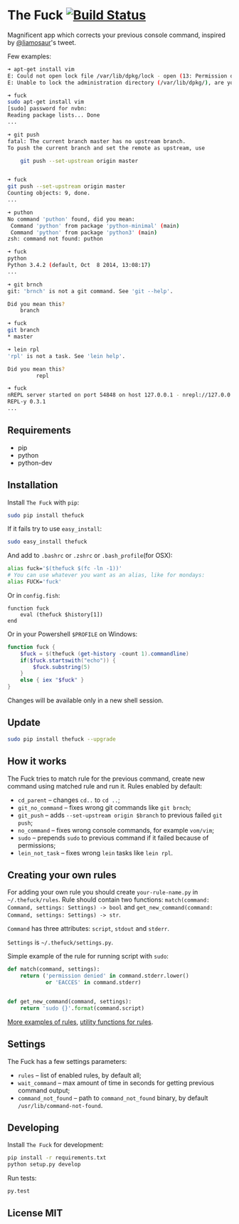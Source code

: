 # The Fuck [![Build Status](https://travis-ci.org/nvbn/thefuck.svg)](https://travis-ci.org/nvbn/thefuck)

Magnificent app which corrects your previous console command,
inspired by [@liamosaur](https://twitter.com/liamosaur/status/506975850596536320)'s
tweet.

Few examples:

```bash
➜ apt-get install vim
E: Could not open lock file /var/lib/dpkg/lock - open (13: Permission denied)
E: Unable to lock the administration directory (/var/lib/dpkg/), are you root?

➜ fuck
sudo apt-get install vim
[sudo] password for nvbn:
Reading package lists... Done
...
```

```bash
➜ git push
fatal: The current branch master has no upstream branch.
To push the current branch and set the remote as upstream, use

    git push --set-upstream origin master


➜ fuck
git push --set-upstream origin master
Counting objects: 9, done.
...
```

```bash
➜ puthon
No command 'puthon' found, did you mean:
 Command 'python' from package 'python-minimal' (main)
 Command 'python' from package 'python3' (main)
zsh: command not found: puthon

➜ fuck
python
Python 3.4.2 (default, Oct  8 2014, 13:08:17)
...
```

```bash
➜ git brnch
git: 'brnch' is not a git command. See 'git --help'.

Did you mean this?
	branch

➜ fuck
git branch
* master
```

```bash
➜ lein rpl
'rpl' is not a task. See 'lein help'.

Did you mean this?
         repl

➜ fuck
nREPL server started on port 54848 on host 127.0.0.1 - nrepl://127.0.0.1:54848
REPL-y 0.3.1
...
```

## Requirements

- pip
- python
- python-dev

## Installation

Install `The Fuck` with `pip`:

```bash
sudo pip install thefuck
```

If it fails try to use `easy_install`:

```bash
sudo easy_install thefuck
```

And add to `.bashrc` or `.zshrc` or `.bash_profile`(for OSX):

```bash
alias fuck='$(thefuck $(fc -ln -1))'
# You can use whatever you want as an alias, like for mondays:
alias FUCK='fuck'
```

Or in `config.fish`:

```fish
function fuck
    eval (thefuck $history[1])
end
```

Or in your Powershell `$PROFILE` on Windows:

```powershell
function fuck {
    $fuck = $(thefuck (get-history -count 1).commandline)
    if($fuck.startswith("echo")) {
        $fuck.substring(5)
    }
    else { iex "$fuck" }
}
```

Changes will be available only in a new shell session.


## Update

```bash
sudo pip install thefuck --upgrade
```

## How it works

The Fuck tries to match rule for the previous command, create new command
using matched rule and run it. Rules enabled by default:

* `cd_parent` &ndash; changes `cd..` to `cd ..`;
* `git_no_command` &ndash; fixes wrong git commands like `git brnch`;
* `git_push` &ndash; adds `--set-upstream origin $branch` to previous failed `git push`;
* `no_command` &ndash; fixes wrong console commands, for example `vom/vim`;
* `sudo` &ndash; prepends `sudo` to previous command if it failed because of permissions;
* `lein_not_task` &ndash; fixes wrong `lein` tasks like `lein rpl`.

## Creating your own rules

For adding your own rule you should create `your-rule-name.py`
in `~/.thefuck/rules`. Rule should contain two functions:
`match(command: Command, settings: Settings) -> bool`
and `get_new_command(command: Command, settings: Settings) -> str`.

`Command` has three attributes: `script`, `stdout` and `stderr`.

`Settings` is `~/.thefuck/settings.py`.

Simple example of the rule for running script with `sudo`:

```python
def match(command, settings):
    return ('permission denied' in command.stderr.lower()
            or 'EACCES' in command.stderr)


def get_new_command(command, settings):
    return 'sudo {}'.format(command.script)
```

[More examples of rules](https://github.com/nvbn/thefuck/tree/master/thefuck/rules),
[utility functions for rules](https://github.com/nvbn/thefuck/tree/master/thefuck/utils.py).

## Settings

The Fuck has a few settings parameters:

* `rules` &ndash; list of enabled rules, by default all;
* `wait_command` &ndash; max amount of time in seconds for getting previous command output;
* `command_not_found` &ndash; path to `command_not_found` binary,
by default `/usr/lib/command-not-found`.

## Developing

Install `The Fuck` for development:

```bash
pip install -r requirements.txt
python setup.py develop
```

Run tests:

```bash
py.test
```

## License MIT
